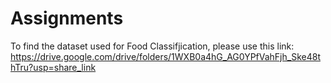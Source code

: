 # Assignments

To find the dataset used for Food Classifjication, please use this link:
https://drive.google.com/drive/folders/1WXB0a4hG_AG0YPfVahFjh_Ske48thTru?usp=share_link
